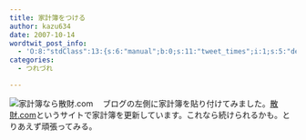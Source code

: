 ```yaml
---
title: 家計簿をつける
author: kazu634
date: 2007-10-14
wordtwit_post_info:
  - 'O:8:"stdClass":13:{s:6:"manual";b:0;s:11:"tweet_times";i:1;s:5:"delay";i:0;s:7:"enabled";i:1;s:10:"separation";s:2:"60";s:7:"version";s:3:"3.7";s:14:"tweet_template";b:0;s:6:"status";i:2;s:6:"result";a:0:{}s:13:"tweet_counter";i:2;s:13:"tweet_log_ids";a:1:{i:0;i:3271;}s:9:"hash_tags";a:0:{}s:8:"accounts";a:1:{i:0;s:7:"kazu634";}}'
categories:
  - つれづれ

---
```

<div class="section">
<p>
<a href="http://www.3zai.com/" onclick="__gaTracker('send', 'event', 'outbound-article', 'http://www.3zai.com/', '');" target="_blank"><img align="left" alt="家計簿なら散財.com" src="http://img.simpleapi.net/small/http://www.3zai.com/" border="0" /></a>
</p>
  
<p>
    　ブログの左側に家計簿を貼り付けてみました。<a href="http://www.3zai.com/" onclick="__gaTracker('send', 'event', 'outbound-article', 'http://www.3zai.com/', '散財.com');" target="blank">散財.com</a>というサイトで家計簿を更新しています。これなら続けられるかも。とりあえず頑張ってみる。
</p>
</div>
